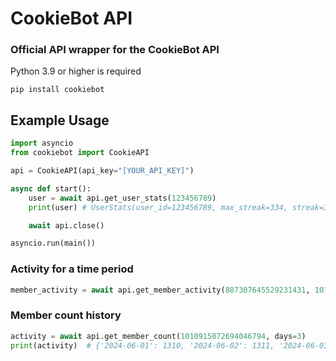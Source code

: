 # CookieBot API
### Official API wrapper for the CookieBot API
Python 3.9 or higher is required
```
pip install cookiebot
```
## Example Usage
````python
import asyncio
from cookiebot import CookieAPI

api = CookieAPI(api_key="[YOUR_API_KEY]")

async def start():
    user = await api.get_user_stats(123456789)
    print(user) # UserStats(user_id=123456789, max_streak=334, streak=334, cookies=18539, career='Cookie Producer', total_shifts=487, job='Cookie Head Chef')

    await api.close()

asyncio.run(main())
````


### Activity for a time period
````python
member_activity = await api.get_member_activity(887307645529231431, 1010915072694046794, days=14)
````

### Member count history
````python
activity = await api.get_member_count(1010915072694046794, days=3)
print(activity)  # {'2024-06-01': 1310, '2024-06-02': 1311, '2024-06-03': 1311}
````
